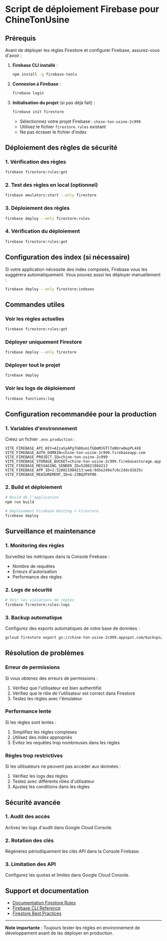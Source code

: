 # Script de déploiement Firebase pour ChineTonUsine

## Prérequis

Avant de déployer les règles Firestore et configurer Firebase, assurez-vous d'avoir :

1. **Firebase CLI installé** :
   ```bash
   npm install -g firebase-tools
   ```

2. **Connexion à Firebase** :
   ```bash
   firebase login
   ```

3. **Initialisation du projet** (si pas déjà fait) :
   ```bash
   firebase init firestore
   ```
   - Sélectionnez votre projet Firebase : `chine-ton-usine-2c999`
   - Utilisez le fichier `firestore.rules` existant
   - Ne pas écraser le fichier d'index

## Déploiement des règles de sécurité

### 1. Vérification des règles
```bash
firebase firestore:rules:get
```

### 2. Test des règles en local (optionnel)
```bash
firebase emulators:start --only firestore
```

### 3. Déploiement des règles
```bash
firebase deploy --only firestore:rules
```

### 4. Vérification du déploiement
```bash
firebase firestore:rules:get
```

## Configuration des index (si nécessaire)

Si votre application nécessite des index composés, Firebase vous les suggérera automatiquement. Vous pouvez aussi les déployer manuellement :

```bash
firebase deploy --only firestore:indexes
```

## Commandes utiles

### Voir les règles actuelles
```bash
firebase firestore:rules:get
```

### Déployer uniquement Firestore
```bash
firebase deploy --only firestore
```

### Déployer tout le projet
```bash
firebase deploy
```

### Voir les logs de déploiement
```bash
firebase functions:log
```

## Configuration recommandée pour la production

### 1. Variables d'environnement
Créez un fichier `.env.production` :
```
VITE_FIREBASE_API_KEY=AIzaSyAPg7G0QumifGQmMJGTlToNUrw0epPL4X8
VITE_FIREBASE_AUTH_DOMAIN=chine-ton-usine-2c999.firebaseapp.com
VITE_FIREBASE_PROJECT_ID=chine-ton-usine-2c999
VITE_FIREBASE_STORAGE_BUCKET=chine-ton-usine-2c999.firebasestorage.app
VITE_FIREBASE_MESSAGING_SENDER_ID=528021984213
VITE_FIREBASE_APP_ID=1:528021984213:web:9d5e249e7c6c2ddcd1635c
VITE_FIREBASE_MEASUREMENT_ID=G-23BQZPXP86
```

### 2. Build et déploiement
```bash
# Build de l'application
npm run build

# Déploiement Firebase Hosting + Firestore
firebase deploy
```

## Surveillance et maintenance

### 1. Monitoring des règles
Surveillez les métriques dans la Console Firebase :
- Nombre de requêtes
- Erreurs d'autorisation
- Performance des règles

### 2. Logs de sécurité
```bash
# Voir les violations de règles
firebase firestore:rules:logs
```

### 3. Backup automatique
Configurez des exports automatiques de votre base de données :
```bash
gcloud firestore export gs://chine-ton-usine-2c999.appspot.com/backups/$(date +%Y-%m-%d)
```

## Résolution de problèmes

### Erreur de permissions
Si vous obtenez des erreurs de permissions :
1. Vérifiez que l'utilisateur est bien authentifié
2. Vérifiez que le rôle de l'utilisateur est correct dans Firestore
3. Testez les règles avec l'émulateur

### Performance lente
Si les règles sont lentes :
1. Simplifiez les règles complexes
2. Utilisez des index appropriés
3. Évitez les requêtes trop nombreuses dans les règles

### Règles trop restrictives
Si les utilisateurs ne peuvent pas accéder aux données :
1. Vérifiez les logs des règles
2. Testez avec différents rôles d'utilisateur
3. Ajustez les conditions dans les règles

## Sécurité avancée

### 1. Audit des accès
Activez les logs d'audit dans Google Cloud Console.

### 2. Rotation des clés
Régénérez périodiquement les clés API dans la Console Firebase.

### 3. Limitation des API
Configurez les quotas et limites dans Google Cloud Console.

## Support et documentation

- [Documentation Firestore Rules](https://firebase.google.com/docs/firestore/security/get-started)
- [Firebase CLI Reference](https://firebase.google.com/docs/cli)
- [Firestore Best Practices](https://firebase.google.com/docs/firestore/best-practices)

---

**Note importante** : Toujours tester les règles en environnement de développement avant de les déployer en production.
